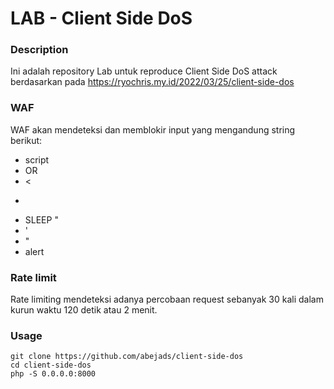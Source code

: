 # LAB - Client Side DoS

### Description
Ini adalah repository Lab untuk reproduce Client Side DoS attack berdasarkan pada https://ryochris.my.id/2022/03/25/client-side-dos 

### WAF
WAF akan mendeteksi dan memblokir input yang mengandung string berikut:
- script
- OR
- <
- > 
- SLEEP "
- '
- "
- alert

### Rate limit
Rate limiting mendeteksi adanya percobaan request sebanyak 30 kali dalam kurun waktu 120 detik atau 2 menit.

### Usage
```
git clone https://github.com/abejads/client-side-dos
cd client-side-dos
php -S 0.0.0.0:8000
```